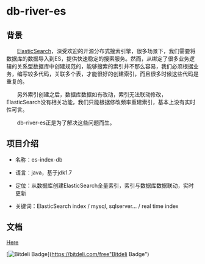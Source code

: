 # db-river-es

## 背景

　　[ElasticSearch](https://github.com/elastic/elasticsearch)，深受欢迎的开源分布式搜索引擎，很多场景下，我们需要将数据库的数据导入到ES，提供快速稳定的搜索服务。然而，从绑定了很多业务逻辑的关系型数据库中创建规范的，能够搜索的索引并不那么容易，我们必须根据业务，编写较多代码，关联多个表，才能很好的创建索引，而且很多时候这些代码是重复的。

　　另外索引创建之后，数据库数据如有改动，索引无法联动修改，ElasticSearch没有相关功能，我们只能根据修改频率重建索引，基本上没有实时性可言。

　　db-river-es正是为了解决这些问题而生。

## 项目介绍

- 名称：es-index-db


- 语言：java，基于jdk1.7


- 定位：从数据库创建ElasticSearch全量索引，索引与数据库数据联动，实时更新


- 关键词：ElasticSearch index / mysql, sqlserver... / real time index

## 文档

[Here](https://github.com/wxingyl/db-river-elasticsearch/wiki)



[![Bitdeli Badge](https://d2weczhvl823v0.cloudfront.net/wxingyl/es-index-db/trend.png)](https://bitdeli.com/free"Bitdeli Badge")